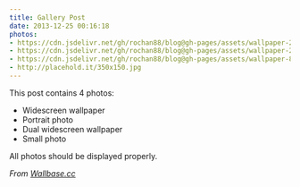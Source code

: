 ```yaml
---
title: Gallery Post
date: 2013-12-25 00:16:18
photos:
- https://cdn.jsdelivr.net/gh/rochan88/blog@gh-pages/assets/wallpaper-2572384.jpg
- https://cdn.jsdelivr.net/gh/rochan88/blog@gh-pages/assets/wallpaper-2311325.jpg
- https://cdn.jsdelivr.net/gh/rochan88/blog@gh-pages/assets/wallpaper-878514.jpg
- http://placehold.it/350x150.jpg
---
```


This post contains 4 photos:

- Widescreen wallpaper
- Portrait photo
- Dual widescreen wallpaper
- Small photo

All photos should be displayed properly.

*From [Wallbase.cc](http://wallbase.cc)*